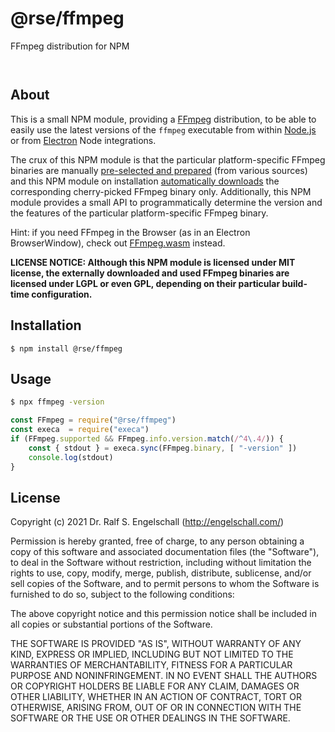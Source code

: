 
@rse/ffmpeg
===========

FFmpeg distribution for NPM

<p/>
<img src="https://nodei.co/npm/@rse/ffmpeg.png?downloads=true&stars=true" alt=""/>

<p/>
<img src="https://david-dm.org/rse/ffmpeg.png" alt=""/>

About
-----

This is a small NPM module, providing a [FFmpeg](https://ffmpeg.org)
distribution, to be able to easily use the latest versions of the
`ffmpeg` executable from within [Node.js](https://nodejs.org) or from
[Electron](https://electronjs.org) Node integrations.

The crux of this NPM module is that the particular platform-specific
FFmpeg binaries are manually [pre-selected and prepared](ffmpeg.sh)
(from various sources) and this NPM module on installation
[automatically downloads](npm-install.yaml) the corresponding
cherry-picked FFmpeg binary only. Additionally, this NPM module provides
a small API to programmatically determine the version and the features
of the particular platform-specific FFmpeg binary.

Hint: if you need FFmpeg in the Browser (as in an Electron
BrowserWindow), check out [FFmpeg.wasm](https://ffmpegwasm.github.io/)
instead.

**LICENSE NOTICE: Although this NPM module is licensed under MIT
license, the externally downloaded and used FFmpeg binaries are licensed
under LGPL or even GPL, depending on their particular build-time
configuration.**

Installation
------------

```shell
$ npm install @rse/ffmpeg
```

Usage
-----

```sh
$ npx ffmpeg -version
```

```js
const FFmpeg = require("@rse/ffmpeg")
const execa  = require("execa")
if (FFmpeg.supported && FFmpeg.info.version.match(/^4\.4/)) {
    const { stdout } = execa.sync(FFmpeg.binary, [ "-version" ])
    console.log(stdout)
}
```

License
-------

Copyright (c) 2021 Dr. Ralf S. Engelschall (http://engelschall.com/)

Permission is hereby granted, free of charge, to any person obtaining
a copy of this software and associated documentation files (the
"Software"), to deal in the Software without restriction, including
without limitation the rights to use, copy, modify, merge, publish,
distribute, sublicense, and/or sell copies of the Software, and to
permit persons to whom the Software is furnished to do so, subject to
the following conditions:

The above copyright notice and this permission notice shall be included
in all copies or substantial portions of the Software.

THE SOFTWARE IS PROVIDED "AS IS", WITHOUT WARRANTY OF ANY KIND,
EXPRESS OR IMPLIED, INCLUDING BUT NOT LIMITED TO THE WARRANTIES OF
MERCHANTABILITY, FITNESS FOR A PARTICULAR PURPOSE AND NONINFRINGEMENT.
IN NO EVENT SHALL THE AUTHORS OR COPYRIGHT HOLDERS BE LIABLE FOR ANY
CLAIM, DAMAGES OR OTHER LIABILITY, WHETHER IN AN ACTION OF CONTRACT,
TORT OR OTHERWISE, ARISING FROM, OUT OF OR IN CONNECTION WITH THE
SOFTWARE OR THE USE OR OTHER DEALINGS IN THE SOFTWARE.

